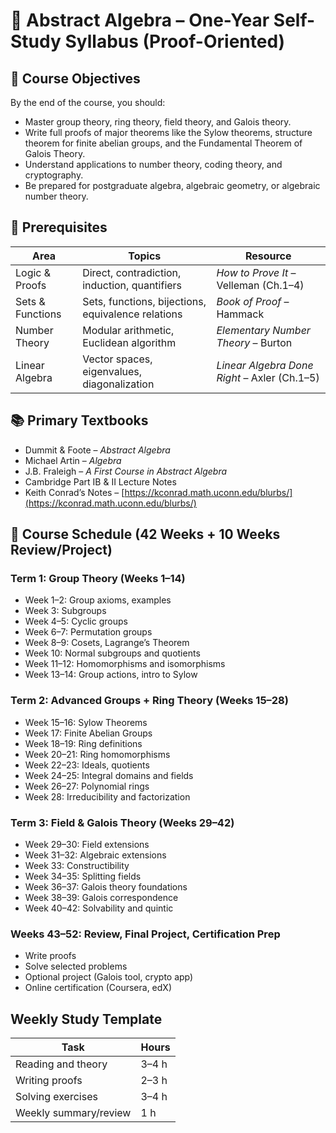 # 📘 Abstract Algebra – One-Year Self-Study Syllabus (Proof-Oriented)

## 🎯 Course Objectives

By the end of the course, you should:
- Master group theory, ring theory, field theory, and Galois theory.
- Write full proofs of major theorems like the Sylow theorems, structure theorem for finite abelian groups, and the Fundamental Theorem of Galois Theory.
- Understand applications to number theory, coding theory, and cryptography.
- Be prepared for postgraduate algebra, algebraic geometry, or algebraic number theory.

## 🧠 Prerequisites

| Area              | Topics                                                  | Resource                                     |
|-------------------|----------------------------------------------------------|----------------------------------------------|
| Logic & Proofs     | Direct, contradiction, induction, quantifiers           | *How to Prove It* – Velleman (Ch.1–4)        |
| Sets & Functions   | Sets, functions, bijections, equivalence relations      | *Book of Proof* – Hammack                    |
| Number Theory      | Modular arithmetic, Euclidean algorithm                 | *Elementary Number Theory* – Burton          |
| Linear Algebra     | Vector spaces, eigenvalues, diagonalization             | *Linear Algebra Done Right* – Axler (Ch.1–5) |

## 📚 Primary Textbooks

- Dummit & Foote – *Abstract Algebra*
- Michael Artin – *Algebra*
- J.B. Fraleigh – *A First Course in Abstract Algebra*
- Cambridge Part IB & II Lecture Notes
- Keith Conrad’s Notes – [https://kconrad.math.uconn.edu/blurbs/](https://kconrad.math.uconn.edu/blurbs/)

## 📅 Course Schedule (42 Weeks + 10 Weeks Review/Project)

### Term 1: Group Theory (Weeks 1–14)

- Week 1–2: Group axioms, examples
- Week 3: Subgroups
- Week 4–5: Cyclic groups
- Week 6–7: Permutation groups
- Week 8–9: Cosets, Lagrange’s Theorem
- Week 10: Normal subgroups and quotients
- Week 11–12: Homomorphisms and isomorphisms
- Week 13–14: Group actions, intro to Sylow

### Term 2: Advanced Groups + Ring Theory (Weeks 15–28)

- Week 15–16: Sylow Theorems
- Week 17: Finite Abelian Groups
- Week 18–19: Ring definitions
- Week 20–21: Ring homomorphisms
- Week 22–23: Ideals, quotients
- Week 24–25: Integral domains and fields
- Week 26–27: Polynomial rings
- Week 28: Irreducibility and factorization

### Term 3: Field & Galois Theory (Weeks 29–42)

- Week 29–30: Field extensions
- Week 31–32: Algebraic extensions
- Week 33: Constructibility
- Week 34–35: Splitting fields
- Week 36–37: Galois theory foundations
- Week 38–39: Galois correspondence
- Week 40–42: Solvability and quintic

### Weeks 43–52: Review, Final Project, Certification Prep

- Write proofs
- Solve selected problems
- Optional project (Galois tool, crypto app)
- Online certification (Coursera, edX)

## Weekly Study Template

| Task                        | Hours |
|-----------------------------|--------|
| Reading and theory          | 3–4 h |
| Writing proofs              | 2–3 h |
| Solving exercises           | 3–4 h |
| Weekly summary/review       | 1 h   |
